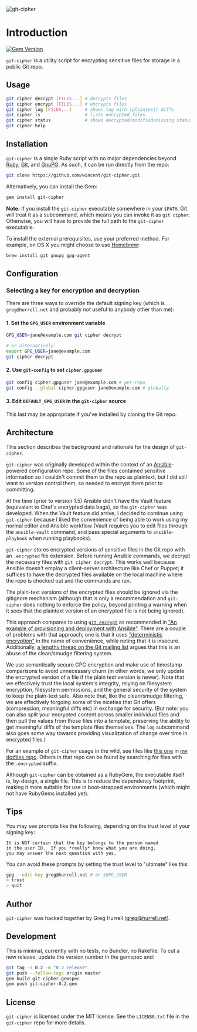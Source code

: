 ![git-cipher](https://raw.github.com/wincent/git-cipher/media/git-cipher.png)
# Introduction
[![Gem Version](https://badge.fury.io/rb/git-cipher.svg)](http://badge.fury.io/rb/git-cipher)

`git-cipher` is a utility script for encrypting sensitive files for storage in a
public Git repo.

## Usage

```sh
git cipher decrypt [FILES...] # decrypts files
git cipher encrypt [FILES...] # encrypts files
git cipher log [FILES...]     # shows log with (plaintext) diffs
git cipher ls                 # lists encrypted files
git cipher status             # shows decrypted/modified/missing status
git cipher help
```

## Installation

`git-cipher` is a single Ruby script with no major dependencies beyond
[Ruby](https://www.ruby-lang.org/), [Git](http://git-scm.com/), and
[GnuPG](https://www.gnupg.org/). As such, it can be run directly from the repo:

```sh
git clone https://github.com/wincent/git-cipher.git
```

Alternatively, you can install the Gem:

```sh
gem install git-cipher
```

**Note:** If you install the `git-cipher` executable somewhere in your `$PATH`,
Git will treat it as a subcommand, which means you can invoke it as `git
cipher`. Otherwise, you will have to provide the full path to the `git-cipher`
executable.

To install the external prerequisites, use your preferred method. For example,
on OS X you might choose to use [Homebrew](http://brew.sh/):

```sh
brew install git gnupg gpg-agent
```

## Configuration

### Selecting a key for encryption and decryption

There are three ways to override the default signing key (which is
`greg@hurrell.net` and probably not useful to anybody other than me):

#### 1. Set the `GPG_USER` environment variable

```sh
GPG_USER=jane@example.com git cipher decrypt

# or alternatively:
export GPG_USER=jane@example.com
git cipher decrypt
```

#### 2. Use `git-config` to set `cipher.gpguser`

```sh
git config cipher.gpguser jane@example.com # per-repo
git config --global cipher.gpguser jane@example.com # globally
```

#### 3. Edit `DEFAULT_GPG_USER` in the `git-cipher` source

This last may be appropriate if you've installed by cloning the Git repo.

## Architecture

This section describes the background and rationale for the design of
`git-cipher`.

`git-cipher` was originally developed within the context of an
[Ansible](https://github.com/ansible/ansible/)-powered configuration repo. Some
of the files contained sensitive information so I couldn't commit them to the
repo as plaintext, but I did still want to version control them, so needed to
encrypt them prior to committing.

At the time (prior to version 1.5) Ansible didn't have the Vault feature
(equivalent to Chef's encrypted data bags), so the `git-cipher` was developed.
When the Vault feature did arrive, I decided to continue using `git-cipher`
because I liked the convenience of being able to work using my normal editor and
Ansible workflow (Vault requires you to edit files through the `ansible-vault`
command, and pass special arguments to `ansible-playbook` when running
playbooks).

`git-cipher` stores encrypted versions of sensitive files in the Git repo with
an `.encrypted` file extension. Before running Ansible commands, we decrypt the
necessary files with `git cipher decrypt`. This works well because Ansible
doesn't employ a client-server architecture like Chef or Puppet; it suffices to
have the decrypted files available on the local machine where the repo is
checked out and the commands are run.

The plain-text versions of the encrypted files should be ignored via the
gitignore mechanism (although that is only a recommendation and `git-cipher`
does nothing to enforce the policy, beyond printing a warning when it sees that
the plaintext version of an encrypted file is not being ignored).

This approach compares to using [`git
encrypt`](https://github.com/shadowhand/git-encrypt) as recommended in ["An
example of provisioning and deployment with
Ansible"](http://www.stavros.io/posts/example-provisioning-and-deployment-ansible/).
There are a couple of problems with that approach; one is that it uses
["deterministic
encryption"](http://syncom.appspot.com/papers/git_encryption.txt) in the name of
convenience, while noting that it is insecure. Additionally, [a lengthy thread
on the Git mailing
list](http://thread.gmane.org/gmane.comp.version-control.git/113124) argues that
this is an abuse of the clean/smudge filtering system.

We use semantically secure GPG encryption and make use of timestamp
comparisons to avoid unnecessary churn (in other words, we only update the
encrypted version of a file if the plain text version is newer). Note that we
effectively trust the local system's integrity, relying on filesystem
encryption, filesystem permissions, and the general security of the system to
keep the plain-text safe. Also note that, like the clean/smudge filtering, we
are effectively forgoing some of the niceties that Git offers (compression,
meaningful diffs etc) in exchange for security. (But note: you can also split
your encrypted content across smaller individual files and then pull the values
from those files into a template, preserving the ability to get meaningful diffs
of the template files themselves. The `log` subcommand also goes some way
towards providing visualization of change over time in encrypted files.)

For an example of `git-cipher` usage in the wild, see files like [this one](https://github.com/wincent/wincent/blob/098b487c495ffa22135df7f4b28ad5006d1965b2/roles/ssh/files/.ssh_config.encrypted) in [my dotfiles repo](https://github.com/wincent/wincent). Others in that repo can be found by searching for files with the `.encrypted` suffix.

Although `git-cipher` can be obtained as a RubyGem, the executable itself is,
by-design, a single file. This is to reduce the dependency footprint, making it
more suitable for use in boot-strapped environments (which might not have
RubyGems installed yet).

## Tips

You may see prompts like the following, depending on the trust level of your
signing key:

```Text
It is NOT certain that the key belongs to the person named
in the user ID.  If you *really* know what you are doing,
you may answer the next question with yes.
```

You can avoid these prompts by setting the trust level to "ultimate" like this:

```sh
gpg --edit-key greg@hurrell.net # or $GPG_USER
> trust
> quit
```

## Author

`git-cipher` was hacked together by Greg Hurrell (<greg@hurrell.net>).

## Development

This is minimal, currently with no tests, no Bundler, no Rakefile. To cut a new
release, update the version number in the gemspec and:

```sh
git tag -s 0.2 -m "0.2 release"
git push --follow-tags origin master
gem build git-cipher.gemspec
gem push git-cipher-0.2.gem
```

## License

`git-cipher` is licensed under the MIT license. See the `LICENSE.txt` file in
the `git-cipher` repo for more details.

